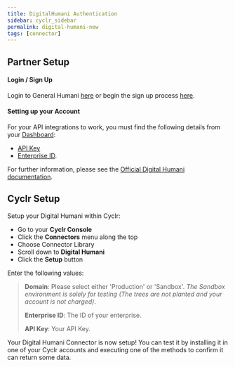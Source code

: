 ```yaml
---
title: DigitalHumani Authentication
sidebar: cyclr_sidebar
permalink: digital-humani-new
tags: [connector]
---
```


## Partner Setup

#### Login / Sign Up

Login to General Humani [here](https://my.digitalhumani.com/login) or begin the sign up process [here](https://my.digitalhumani.com/register).

#### Setting up your Account

For your API integrations to work, you must find the following details from your [Dashboard](https://my.digitalhumani.com/login):

- [API Key](https://my.digitalhumani.com/developer)
- [Enterprise ID](https://my.digitalhumani.com/developer).

For further information, please see the [Official Digital Humani documentation](https://docs.digitalhumani.com/).

## Cyclr Setup

Setup your Digital Humani within Cyclr:

- Go to your **Cyclr Console**
- Click the **Connectors** menu along the top
- Choose Connector Library
- Scroll down to **Digital Humani**
- Click the **Setup** button

Enter the following values:

> **Domain**: Please select either 'Production' or 'Sandbox'. _The Sandbox environment is solely for testing (The trees are not planted and your account is not charged)_.
>
> **Enterprise ID**: The ID of your enterprise.
>
> **API Key**: Your API Key.

Your Digital Humani Connector is now setup! You can test it by installing it in one of your Cyclr accounts and executing one of the methods to confirm it can return some data.

